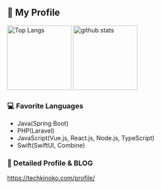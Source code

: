 ## 🎸 My Profile

<p align="left"> 
  <img alt="Top Langs" height="150px" src="https://github-readme-stats.vercel.app/api/top-langs/?username=suzuki1108&layout=compact&show_icons=true&theme=onedark" />
  <img alt="github stats" height="150px" src="https://github-readme-stats.vercel.app/api?username=suzuki1108&theme=onedark&show_icons=ture" />
</p>

### 💻 Favorite Languages
- Java(Spring Boot)
- PHP(Laravel)
- JavaScript(Vue.js, React.js, Node.js, TypeScript)
- Swift(SwiftUI, Combine) 

### 📖 Detailed Profile & BLOG
https://techkinoko.com/profile/
